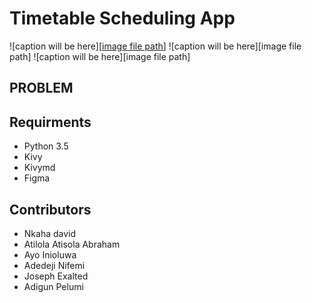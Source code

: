 # Timetable Scheduling App
![caption will be here][[image file path](https://github.com/CogniCraft7/Timetable-Scheduling-App/blob/main/Material.png)]
![caption will be here][image file path]
![caption will be here][image file path]
## PROBLEM



## Requirments 
* Python 3.5
* Kivy 
* Kivymd
* Figma
  
## Contributors
* Nkaha david
* Atilola Atisola Abraham
* Ayo Inioluwa
* Adedeji Nifemi
* Joseph Exalted
* Adigun Pelumi
  
